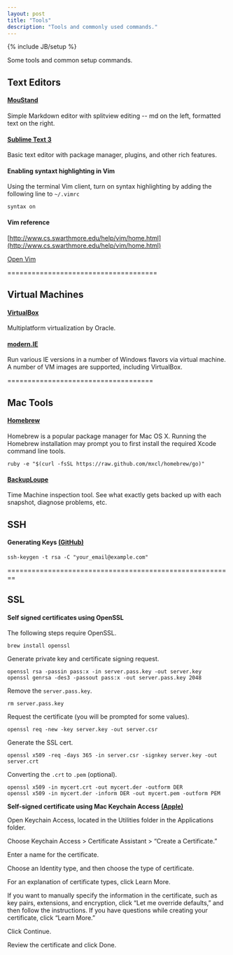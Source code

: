 ```yaml
---
layout: post
title: "Tools"
description: "Tools and commonly used commands."
---
```

{% include JB/setup %}

Some tools and common setup commands.

## Text Editors

#### [MouStand](http://moustand.com/)

Simple Markdown editor with splitview editing -- md on the left, formatted text on the right.

#### [Sublime Text 3](http://www.sublimetext.com/3)

Basic text editor with package manager, plugins, and other rich features.

#### Enabling syntaxt highlighting in Vim

Using the terminal Vim client, turn on syntax highlighting by adding the following line to `~/.vimrc`

    syntax on
    
#### Vim reference

[http://www.cs.swarthmore.edu/help/vim/home.html](http://www.cs.swarthmore.edu/help/vim/home.html)

[Open Vim](http://www.openvim.com/index.html)

=====================================

## Virtual Machines

#### [VirtualBox](https://www.virtualbox.org/)

Multiplatform virtualization by Oracle.

#### [modern.IE](http://www.modern.ie/)

Run various IE versions in a number of Windows flavors via virtual machine. A number of VM images are supported, including VirtualBox.

====================================

## Mac Tools

#### [Homebrew](http://brew.sh)

Homebrew is a popular package manager for Mac OS X. Running the Homebrew installation may prompt you to first install the required Xcode command line tools.

    ruby -e "$(curl -fsSL https://raw.github.com/mxcl/homebrew/go)"
    

#### [BackupLoupe](http://www.soma-zone.com/BackupLoupe/)

Time Machine inspection tool. See what exactly gets backed up with each snapshot, diagnose problems, etc.

## SSH

#### Generating Keys [(GitHub)](https://help.github.com/articles/generating-ssh-keys)

    ssh-keygen -t rsa -C "your_email@example.com"
    
========================================================

## SSL

#### Self signed certificates using OpenSSL

The following steps require OpenSSL.

    brew install openssl

Generate private key and certificate signing request.

    openssl rsa -passin pass:x -in server.pass.key -out server.key
    openssl genrsa -des3 -passout pass:x -out server.pass.key 2048
    
Remove the `server.pass.key`.

    rm server.pass.key
    
Request the certificate (you will be prompted for some values).

    openssl req -new -key server.key -out server.csr
    
Generate the SSL cert.

    openssl x509 -req -days 365 -in server.csr -signkey server.key -out server.crt
    
Converting the `.crt` to `.pem` (optional).

    openssl x509 -in mycert.crt -out mycert.der -outform DER
    openssl x509 -in mycert.der -inform DER -out mycert.pem -outform PEM
    
__Self-signed certificate using Mac Keychain Access [(Apple)](http://support.apple.com/kb/PH7173)__

Open Keychain Access, located in the Utilities folder in the Applications folder.

Choose Keychain Access > Certificate Assistant > “Create a Certificate.”

Enter a name for the certificate.

Choose an Identity type, and then choose the type of certificate.

For an explanation of certificate types, click Learn More.

If you want to manually specify the information in the certificate, such as key pairs, extensions, and encryption, click “Let me override defaults,” and then follow the instructions. If you have questions while creating your certificate, click “Learn More.”

Click Continue.

Review the certificate and click Done.